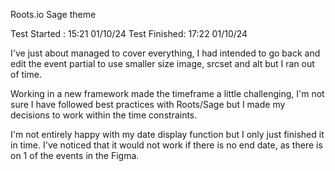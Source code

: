 Roots.io Sage theme

Test Started : 15:21 01/10/24
Test Finished: 17:22 01/10/24

I've just about managed to cover everything, I had intended to go back and edit the event partial to use smaller size image, srcset and alt but I ran out of time.

Working in a new framework made the timeframe a little challenging, I'm not sure I have followed best practices with Roots/Sage but I made my decisions to work within the time constraints.

I'm not entirely happy with my date display function but I only just finished it in time. I've noticed that it would not work if there is no end date, as there is on 1 of the events in the Figma.
